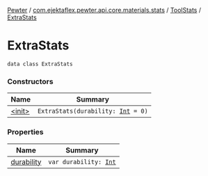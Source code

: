 [Pewter](../../../index.md) / [com.ejektaflex.pewter.api.core.materials.stats](../../index.md) / [ToolStats](../index.md) / [ExtraStats](./index.md)

# ExtraStats

`data class ExtraStats`

### Constructors

| Name | Summary |
|---|---|
| [&lt;init&gt;](-init-.md) | `ExtraStats(durability: `[`Int`](https://kotlinlang.org/api/latest/jvm/stdlib/kotlin/-int/index.html)` = 0)` |

### Properties

| Name | Summary |
|---|---|
| [durability](durability.md) | `var durability: `[`Int`](https://kotlinlang.org/api/latest/jvm/stdlib/kotlin/-int/index.html) |
